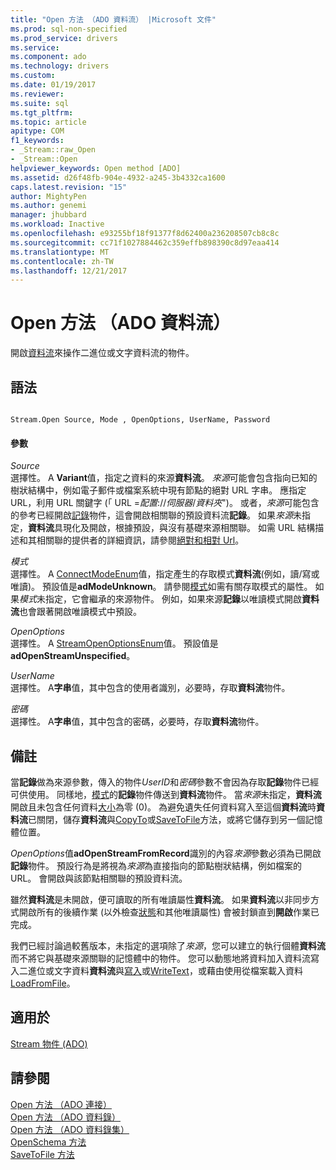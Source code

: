 ```yaml
---
title: "Open 方法 （ADO 資料流） |Microsoft 文件"
ms.prod: sql-non-specified
ms.prod_service: drivers
ms.service: 
ms.component: ado
ms.technology: drivers
ms.custom: 
ms.date: 01/19/2017
ms.reviewer: 
ms.suite: sql
ms.tgt_pltfrm: 
ms.topic: article
apitype: COM
f1_keywords:
- _Stream::raw_Open
- _Stream::Open
helpviewer_keywords: Open method [ADO]
ms.assetid: d26f48fb-904e-4932-a245-3b4332ca1600
caps.latest.revision: "15"
author: MightyPen
ms.author: genemi
manager: jhubbard
ms.workload: Inactive
ms.openlocfilehash: e93255bf18f91377f8d62400a236208507cb8c8c
ms.sourcegitcommit: cc71f1027884462c359effb898390c8d97eaa414
ms.translationtype: MT
ms.contentlocale: zh-TW
ms.lasthandoff: 12/21/2017
---
```

# <a name="open-method-ado-stream"></a>Open 方法 （ADO 資料流）
開啟[資料流](../../../ado/reference/ado-api/stream-object-ado.md)來操作二進位或文字資料流的物件。  
  
## <a name="syntax"></a>語法  
  
```  
  
Stream.Open Source, Mode , OpenOptions, UserName, Password  
```  
  
#### <a name="parameters"></a>參數  
 *Source*  
 選擇性。 A **Variant**值，指定之資料的來源**資料流**。 *來源*可能會包含指向已知的樹狀結構中，例如電子郵件或檔案系統中現有節點的絕對 URL 字串。 應指定 URL，利用 URL 關鍵字 (「 URL =*配置*://*伺服器*/*資料夾*")。 或者，*來源*可能包含的參考已經開啟[記錄](../../../ado/reference/ado-api/record-object-ado.md)物件，這會開啟相關聯的預設資料流**記錄**。 如果*來源*未指定，**資料流**具現化及開啟，根據預設，與沒有基礎來源相關聯。 如需 URL 結構描述和其相關聯的提供者的詳細資訊，請參閱[絕對和相對 Url](../../../ado/guide/data/absolute-and-relative-urls.md)。  
  
 *模式*  
 選擇性。 A [ConnectModeEnum](../../../ado/reference/ado-api/connectmodeenum.md)值，指定產生的存取模式**資料流**(例如，讀/寫或唯讀)。 預設值是**adModeUnknown**。 請參閱[模式](../../../ado/reference/ado-api/mode-property-ado.md)如需有關存取模式的屬性。 如果*模式*未指定，它會繼承的來源物件。 例如，如果來源**記錄**以唯讀模式開啟**資料流**也會跟著開啟唯讀模式中預設。  
  
 *OpenOptions*  
 選擇性。 A [StreamOpenOptionsEnum](../../../ado/reference/ado-api/streamopenoptionsenum.md)值。 預設值是**adOpenStreamUnspecified**。  
  
 *UserName*  
 選擇性。 A**字串**值，其中包含的使用者識別，必要時，存取**資料流**物件。  
  
 *密碼*  
 選擇性。 A**字串**值，其中包含的密碼，必要時，存取**資料流**物件。  
  
## <a name="remarks"></a>備註  
 當**記錄**做為來源參數，傳入的物件*UserID*和*密碼*參數不會因為存取**記錄**物件已經可供使用。 同樣地，[模式](../../../ado/reference/ado-api/mode-property-ado.md)的**記錄**物件傳送到**資料流**物件。 當*來源*未指定，**資料流**開啟且未包含任何資料[大小](../../../ado/reference/ado-api/size-property-ado-stream.md)為零 (0)。 為避免遺失任何資料寫入至這個**資料流**時**資料流**已關閉，儲存**資料流**與[CopyTo](../../../ado/reference/ado-api/copyto-method-ado.md)或[SaveToFile](../../../ado/reference/ado-api/savetofile-method.md)方法，或將它儲存到另一個記憶體位置。  
  
 *OpenOptions*值**adOpenStreamFromRecord**識別的內容*來源*參數必須為已開啟**記錄**物件。 預設行為是將視為*來源*為直接指向的節點樹狀結構，例如檔案的 URL。 會開啟與該節點相關聯的預設資料流。  
  
 雖然**資料流**是未開啟，便可讀取的所有唯讀屬性**資料流**。 如果**資料流**以非同步方式開啟所有的後續作業 (以外檢查[狀態](../../../ado/reference/ado-api/state-property-ado.md)和其他唯讀屬性) 會被封鎖直到**開啟**作業已完成。  
  
 我們已經討論過較舊版本，未指定的選項除了*來源*，您可以建立的執行個體**資料流**而不將它與基礎來源關聯的記憶體中的物件。 您可以動態地將資料加入資料流寫入二進位或文字資料**資料流**與[寫入](../../../ado/reference/ado-api/write-method.md)或[WriteText](../../../ado/reference/ado-api/writetext-method.md)，或藉由使用從檔案載入資料[LoadFromFile](../../../ado/reference/ado-api/loadfromfile-method-ado.md)。  
  
## <a name="applies-to"></a>適用於  
 [Stream 物件 (ADO)](../../../ado/reference/ado-api/stream-object-ado.md)  
  
## <a name="see-also"></a>請參閱  
 [Open 方法 （ADO 連接）](../../../ado/reference/ado-api/open-method-ado-connection.md)   
 [Open 方法 （ADO 資料錄）](../../../ado/reference/ado-api/open-method-ado-record.md)   
 [Open 方法 （ADO 資料錄集）](../../../ado/reference/ado-api/open-method-ado-recordset.md)   
 [OpenSchema 方法](../../../ado/reference/ado-api/openschema-method.md)   
 [SaveToFile 方法](../../../ado/reference/ado-api/savetofile-method.md)
